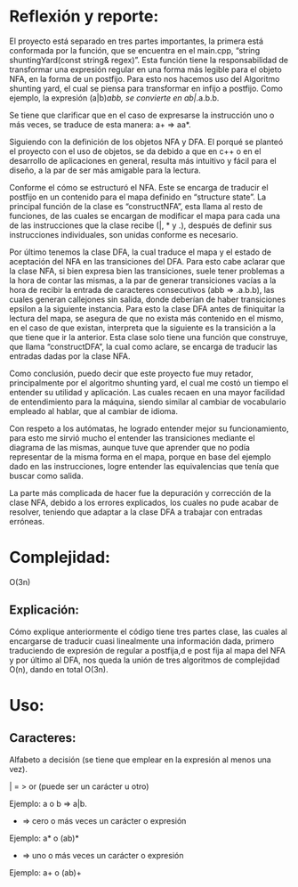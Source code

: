 # Reflexión y reporte:


El proyecto está separado en tres partes importantes, la primera está conformada por la función, que se encuentra en el main.cpp, “string shuntingYard(const string& regex)”. Esta función tiene la responsabilidad de transformar una expresión regular en una forma más legible para el objeto NFA, en la forma de un postfijo. Para esto nos hacemos uso del Algoritmo shunting yard, el cual se piensa para transformar en infijo a postfijo. Como ejemplo, la expresión (a|b)*abb, se convierte en ab|*.a.b.b.

Se tiene que clarificar que en el caso de expresarse la instrucción uno o más veces, se traduce de esta manera: a+ => aa*.

Siguiendo con la definición de los objetos NFA y DFA. El porqué se planteó el proyecto con el uso de objetos, se da debido a que en c++ o en el desarrollo de aplicaciones en general, resulta más intuitivo y fácil para el diseño, a la par de ser más amigable para la lectura.

Conforme el cómo se estructuró el NFA. Este se encarga de traducir el postfijo en un contenido para el mapa definido en “structure state”. La principal función de la clase es “constructNFA”, esta llama al resto de funciones, de las cuales se encargan de modificar el mapa para cada una de las instrucciones que la clase recibe (|, * y .), después de definir sus instrucciones individuales, son unidas conforme es necesario. 

Por último tenemos la clase DFA, la cual traduce el mapa y el estado de aceptación del NFA en las transiciones del DFA. Para esto cabe aclarar que la clase NFA, si bien expresa bien las transiciones, suele tener problemas a la hora de contar las mismas, a la par de generar transiciones vacías a la hora de recibir la entrada de caracteres consecutivos (abb => .a.b.b), las cuales generan callejones sin salida, donde deberían de haber transiciones epsilon a la siguiente instancia. Para esto la clase DFA antes de finiquitar la lectura del mapa, se asegura de que no exista más contenido en el mismo, en el caso de que existan, interpreta que la siguiente es la transición a la que tiene que ir la anterior. Esta clase solo tiene una función que construye, que llama “constructDFA”, la cual como aclare, se encarga de traducir las entradas dadas por la clase NFA.

Como conclusión, puedo decir que este proyecto fue muy retador, principalmente por el algoritmo shunting yard, el cual me costó un tiempo el entender su utilidad y aplicación. Las cuales recaen en una mayor facilidad de entendimiento para la máquina, siendo similar al cambiar de vocabulario empleado al hablar, que al cambiar de idioma.

Con respeto a los autómatas, he logrado entender mejor su funcionamiento, para esto me sirvió mucho el entender las transiciones mediante el diagrama de las mismas, aunque tuve que aprender que no podía representar de la misma forma en el mapa, porque en base del ejemplo dado en las instrucciones, logre entender las equivalencias que tenía que buscar como salida. 

La parte más complicada de hacer fue la depuración y corrección de la clase NFA, debido a los errores explicados, los cuales no pude acabar de resolver, teniendo que adaptar a la clase DFA a trabajar con entradas erróneas.




# Complejidad:

O(3n)


## Explicación:

Cómo explique anteriormente el código tiene tres partes clase, las cuales al encargarse de traducir cuasi linealmente una información dada, primero traduciendo de expresión de regular a postfija,d e post fija al mapa del NFA y por último al DFA, nos queda la unión de tres algoritmos de complejidad O(n), dando en total O(3n).

# Uso:

## Caracteres:

Alfabeto a decisión (se tiene que emplear en la expresión al menos una vez).

| = > or (puede ser un carácter u otro)

Ejemplo: a o b => a|b.

*   => cero o más veces un carácter o expresión 

Ejemplo: a* o (ab)*

+  => uno o más veces un carácter o expresión

Ejemplo: a+ o (ab)+


